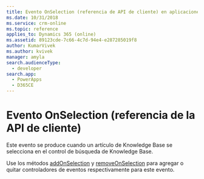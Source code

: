 ```yaml
---
title: Evento OnSelection (referencia de API de cliente) en aplicaciones basadas en modelos | MicrosoftDocs
ms.date: 10/31/2018
ms.service: crm-online
ms.topic: reference
applies_to: Dynamics 365 (online)
ms.assetid: 89123cde-7c66-4c7d-94e4-e287285019f8
author: KumarVivek
ms.author: kvivek
manager: amyla
search.audienceType:
  - developer
search.app:
  - PowerApps
  - D365CE
---
```

# <a name="onselection-event-client-api-reference"></a>Evento OnSelection (referencia de la API de cliente)



Este evento se produce cuando un artículo de Knowledge Base se selecciona en el control de búsqueda de Knowledge Base. 

Use los métodos [addOnSelection](../controls/addOnSelection.md) y [removeOnSelection](../controls/removeOnSelection.md) para agregar o quitar controladores de eventos respectivamente para este evento. 



